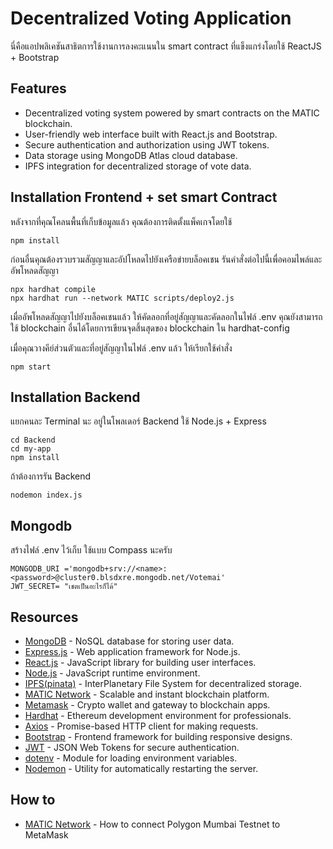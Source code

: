 # Decentralized Voting Application

นี่คือแอปพลิเคชันสาธิตการใช้งานการลงคะแนนใน smart contract ที่แข็งแกร่งโดยใช้ ReactJS + Bootstrap

## Features
- Decentralized voting system powered by smart contracts on the MATIC blockchain.
- User-friendly web interface built with React.js and Bootstrap.
- Secure authentication and authorization using JWT tokens.
- Data storage using MongoDB Atlas cloud database.
- IPFS integration for decentralized storage of vote data.

<!-- [Youtube Tutorial](https://youtu.be/eCn6mHTpuM0) -->

## Installation Frontend + set smart Contract

หลังจากที่คุณโคลนพื้นที่เก็บข้อมูลแล้ว คุณต้องการติดตั้งแพ็คเกจโดยใช้

```shell
npm install
```

ก่อนอื่นคุณต้องรวบรวมสัญญาและอัปโหลดไปยังเครือข่ายบล็อคเชน รันคำสั่งต่อไปนี้เพื่อคอมไพล์และอัพโหลดสัญญา

```shell
npx hardhat compile
npx hardhat run --network MATIC scripts/deploy2.js
```
เมื่ออัพโหลดสัญญาไปยังบล็อคเชนแล้ว ให้คัดลอกที่อยู่สัญญาและคัดลอกในไฟล์ .env คุณยังสามารถใช้ blockchain อื่นได้โดยการเขียนจุดสิ้นสุดของ blockchain ใน hardhat-config

เมื่อคุณวางคีย์ส่วนตัวและที่อยู่สัญญาในไฟล์ .env แล้ว ให้เรียกใช้คำสั่ง

```shell
npm start
```

## Installation Backend 

แยกคนละ Terminal นะ 
อยู่ในโพลเดอร์ Backend ใช้ Node.js + Express 

```shell
cd Backend 
cd my-app
npm install
```
ถ้าต้องการรัน Backend
```shell
nodemon index.js
```

## Mongodb

สร้างไฟล์ .env ไว้เก็บ ใช้แบบ Compass นะครับ

```shell
MONGODB_URI ='mongodb+srv://<name>:<password>@cluster0.blsdxre.mongodb.net/Votemai'
JWT_SECRET= "เชตเป็นอะไรก็ได้"
```
## Resources

- [MongoDB](https://www.mongodb.com/) - NoSQL database for storing user data.
- [Express.js](https://expressjs.com/) - Web application framework for Node.js.
- [React.js](https://reactjs.org/) - JavaScript library for building user interfaces.
- [Node.js](https://nodejs.org/) - JavaScript runtime environment.
- [IPFS(pinata)](https://www.pinata.cloud/) - InterPlanetary File System for decentralized storage.
- [MATIC Network](https://matic.network/) - Scalable and instant blockchain platform.
- [Metamask](https://metamask.io/) - Crypto wallet and gateway to blockchain apps.
- [Hardhat](https://hardhat.org/) - Ethereum development environment for professionals.
- [Axios](https://axios-http.com/) - Promise-based HTTP client for making requests.
- [Bootstrap](https://getbootstrap.com/) - Frontend framework for building responsive designs.
- [JWT](https://jwt.io/) - JSON Web Tokens for secure authentication.
- [dotenv](https://www.npmjs.com/package/dotenv) - Module for loading environment variables.
- [Nodemon](https://nodemon.io/) - Utility for automatically restarting the server.

## How to 

- [MATIC Network]([https://matic.network/](https://medium.com/stakingbits/how-to-connect-polygon-mumbai-testnet-to-metamask-fc3487a3871f)https://medium.com/stakingbits/how-to-connect-polygon-mumbai-testnet-to-metamask-fc3487a3871f) - How to connect Polygon Mumbai Testnet to MetaMask 


